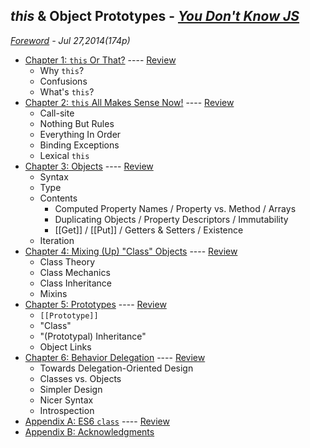 ## *this* & Object Prototypes - *[You Don't Know JS](https://github.com/kiyounglee/You-Dont-Know-JS/blob/master/README2.md)*
*[Foreword](forword.md) - Jul 27,2014(174p)*
* [Chapter 1: `this` Or That?](ch1.md) ---- [Review](ch1.md#review-tldr)
	* Why `this`?
	* Confusions
	* What's `this`?
* [Chapter 2: `this` All Makes Sense Now!](ch2.md) ---- [Review](ch2.md#review-tldr)
	* Call-site
	* Nothing But Rules
	* Everything In Order
	* Binding Exceptions
	* Lexical `this`
* [Chapter 3: Objects](ch3.md) ---- [Review](ch3.md#review-tldr)
	* Syntax
	* Type
	* Contents
		* Computed Property Names / Property vs. Method / Arrays
		* Duplicating Objects / Property Descriptors / Immutability
		* [[Get]] / [[Put]] / Getters & Setters / Existence
	* Iteration
* [Chapter 4: Mixing (Up) "Class" Objects](ch4.md) ---- [Review](ch4.md#review-tldr)
	* Class Theory
	* Class Mechanics
	* Class Inheritance
	* Mixins
* [Chapter 5: Prototypes](ch5.md) ---- [Review](ch5.md#review-tldr)
	* `[[Prototype]]`
	* "Class"
	* "(Prototypal) Inheritance"
	* Object Links
* [Chapter 6: Behavior Delegation](ch6.md) ---- [Review](ch6.md#review-tldr)
	* Towards Delegation-Oriented Design
	* Classes vs. Objects
	* Simpler Design
	* Nicer Syntax
	* Introspection
* [Appendix A: ES6 `class`](apA.md) ---- [Review](apA.md#review-tldr)
* [Appendix B: Acknowledgments](apB.md)

